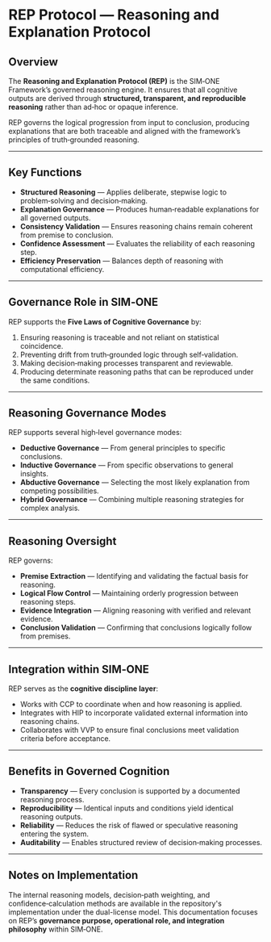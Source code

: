 # REP Protocol — Reasoning and Explanation Protocol

## Overview

The **Reasoning and Explanation Protocol (REP)** is the SIM‑ONE Framework’s governed reasoning engine.
It ensures that all cognitive outputs are derived through **structured, transparent, and reproducible reasoning** rather than ad‑hoc or opaque inference.

REP governs the logical progression from input to conclusion, producing explanations that are both traceable and aligned with the framework’s principles of truth‑grounded reasoning.

---

## Key Functions

* **Structured Reasoning** — Applies deliberate, stepwise logic to problem‑solving and decision‑making.
* **Explanation Governance** — Produces human‑readable explanations for all governed outputs.
* **Consistency Validation** — Ensures reasoning chains remain coherent from premise to conclusion.
* **Confidence Assessment** — Evaluates the reliability of each reasoning step.
* **Efficiency Preservation** — Balances depth of reasoning with computational efficiency.

---

## Governance Role in SIM‑ONE

REP supports the **Five Laws of Cognitive Governance** by:

1. Ensuring reasoning is traceable and not reliant on statistical coincidence.
2. Preventing drift from truth‑grounded logic through self‑validation.
3. Making decision‑making processes transparent and reviewable.
4. Producing determinate reasoning paths that can be reproduced under the same conditions.

---

## Reasoning Governance Modes

REP supports several high‑level governance modes:

* **Deductive Governance** — From general principles to specific conclusions.
* **Inductive Governance** — From specific observations to general insights.
* **Abductive Governance** — Selecting the most likely explanation from competing possibilities.
* **Hybrid Governance** — Combining multiple reasoning strategies for complex analysis.

---

## Reasoning Oversight

REP governs:

* **Premise Extraction** — Identifying and validating the factual basis for reasoning.
* **Logical Flow Control** — Maintaining orderly progression between reasoning steps.
* **Evidence Integration** — Aligning reasoning with verified and relevant evidence.
* **Conclusion Validation** — Confirming that conclusions logically follow from premises.

---

## Integration within SIM‑ONE

REP serves as the **cognitive discipline layer**:

* Works with CCP to coordinate when and how reasoning is applied.
* Integrates with HIP to incorporate validated external information into reasoning chains.
* Collaborates with VVP to ensure final conclusions meet validation criteria before acceptance.

---

## Benefits in Governed Cognition

* **Transparency** — Every conclusion is supported by a documented reasoning process.
* **Reproducibility** — Identical inputs and conditions yield identical reasoning outputs.
* **Reliability** — Reduces the risk of flawed or speculative reasoning entering the system.
* **Auditability** — Enables structured review of decision‑making processes.

---

## Notes on Implementation

The internal reasoning models, decision‑path weighting, and confidence‑calculation methods are available in the repository's implementation under the dual-license model.
This documentation focuses on REP’s **governance purpose, operational role, and integration philosophy** within SIM‑ONE.
